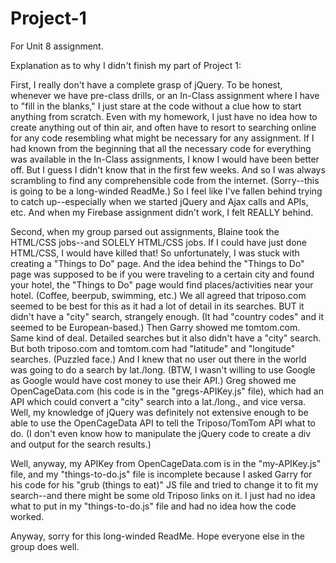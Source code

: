 # Project-1

For Unit 8 assignment.

Explanation as to why I didn't finish my part of Project 1:

First, I really don't have a complete grasp of jQuery. To be honest, whenever we have pre-class drills, or an In-Class assignment where I have to "fill in the blanks," I just stare at the code without a clue how to start anything from scratch. Even with my homework, I just have no idea how to create anything out of thin air, and often have to resort to searching online for any code resembling what might be necessary for any assignment.
If I had known from the beginning that all the necessary code for everything was available in the In-Class assignments, I know I would have been better off. But I guess I didn't know that in the first few weeks. And so I was always scrambling to find any comprehensible code from the internet. (Sorry--this is going to be a long-winded ReadMe.)
So I feel like I've fallen behind trying to catch up--especially when we started jQuery and Ajax calls and APIs, etc.
And when my Firebase assignment didn't work, I felt REALLY behind.

Second, when my group parsed out assignments, Blaine took the HTML/CSS jobs--and SOLELY HTML/CSS jobs. If I could have just done HTML/CSS, I would have killed that! So unfortunately, I was stuck with creating a "Things to Do" page. And the idea behind the "Things to Do" page was supposed to be if you were traveling to a certain city and found your hotel, the "Things to Do" page would find places/activities near your hotel. (Coffee, beerpub, swimming, etc.)
We all agreed that triposo.com seemed to be best for this as it had a lot of detail in its searches. BUT it didn't have a "city" search, strangely enough. (It had "country codes" and it seemed to be European-based.)
Then Garry showed me tomtom.com. Same kind of deal. Detailed searches but it also didn't have a "city" search.
But both triposo.com and tomtom.com had "latitude" and "longitude" searches. (Puzzled face.) And I knew that no user out there in the world was going to do a search by lat./long. (BTW, I wasn't willing to use Google as Google would have cost money to use their API.)
Greg showed me OpenCageData.com (his code is in the "gregs-APIKey.js" file), which had an API which could convert a "city" search into a lat./long., and vice versa. 
Well, my knowledge of jQuery was definitely not extensive enough to be able to use the OpenCageData API to tell the Triposo/TomTom API what to do. (I don't even know how to manipulate the jQuery code to create a div and output for the search results.)

Well, anyway, my APIKey from OpenCageData.com is in the "my-APIKey.js" file, and my "things-to-do.js" file is incomplete because I asked Garry for his code for his "grub (things to eat)" JS file and tried to change it to fit my search--and there might be some old Triposo links on it. I just had no idea what to put in my "things-to-do.js" file and had no idea how the code worked.

Anyway, sorry for this long-winded ReadMe. Hope everyone else in the group does well.
